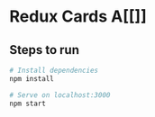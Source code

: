 # Redux Cards A[[]]

## Steps to run 

```bash
# Install dependencies
npm install

# Serve on localhost:3000
npm start
```


